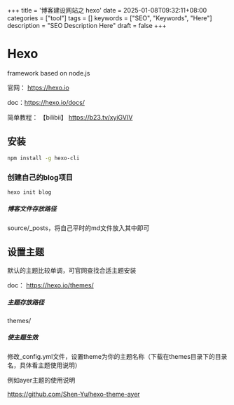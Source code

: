 +++
title = '博客建设网站之 hexo'
date = 2025-01-08T09:32:11+08:00
categories = ["tool"]
tags = []
keywords = ["SEO", "Keywords", "Here"]
description = "SEO Description Here"
draft = false
+++


# Hexo

framework based on node.js

官网：  https://hexo.io

doc：https://hexo.io/docs/

简单教程： 【bilibii】 https://b23.tv/xyiGVIV

## 安装

```bash
npm install -g hexo-cli
```

### 创建自己的blog项目

```bash
hexo init blog
```

##### 博客文件存放路径

source/_posts，将自己平时的md文件放入其中即可

## 设置主题

默认的主题比较单调，可官网查找合适主题安装

doc： https://hexo.io/themes/

##### 主题存放路径

themes/

##### 使主题生效

修改_config.yml文件，设置theme为你的主题名称（下载在themes目录下的目录名，具体看主题使用说明）

例如ayer主题的使用说明

https://github.com/Shen-Yu/hexo-theme-ayer

